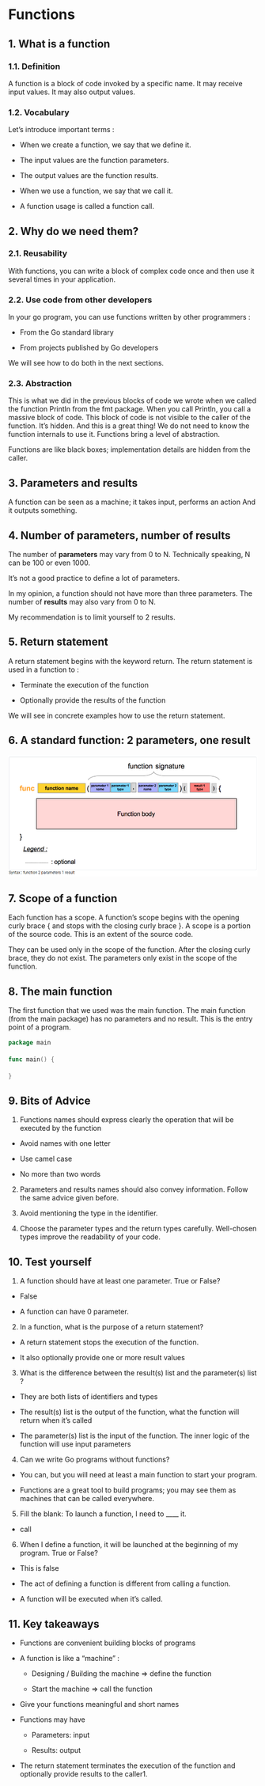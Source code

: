 # Functions

## 1. What is a function

### 1.1. Definition

A function is a block of code invoked by a specific name. It may receive input values. It may also output values.

### 1.2. Vocabulary

Let’s introduce important terms :

- When we create a function, we say that we define it.

- The input values are the function parameters.

- The output values are the function results.

- When we use a function, we say that we call it.

- A function usage is called a function call.

## 2. Why do we need them?

### 2.1. Reusability
With functions, you can write a block of complex code once and then use it several times in your application.

### 2.2. Use code from other developers

In your go program, you can use functions written by other programmers :

- From the Go standard library

- From projects published by Go developers

We will see how to do both in the next sections.

### 2.3. Abstraction

This is what we did in the previous blocks of code we wrote when we called the function Println from the fmt package. When you call Println, you call a massive block of code. This block of code is not visible to the caller of the function. It’s hidden. And this is a great thing! We do not need to know the function internals to use it. Functions bring a level of abstraction.

Functions are like black boxes; implementation details are hidden from the caller.

## 3. Parameters and results

A function can be seen as a machine; it takes input, performs an action And it outputs something.

## 4. Number of parameters, number of results 

The number of **parameters** may vary from 0 to N. Technically speaking, N can be 100 or even 1000.

It’s not a good practice to define a lot of parameters.

In my opinion, a function should not have more than three parameters.
The number of **results** may also vary from 0 to N.

My recommendation is to limit yourself to 2 results.

## 5. Return statement

A return statement begins with the keyword return. The return statement is used in a function to :

- Terminate the execution of the function

- Optionally provide the results of the function

We will see in concrete examples how to use the return statement.

## 6. A standard function: 2 parameters, one result

![image](../images/funtion.png)

## 7. Scope of a function

Each function has a scope. A function’s scope begins with the opening curly brace { and stops with the closing curly brace }. A scope is a portion of the source code. This is an extent of the source code.

They can be used only in the scope of the function. After the closing curly brace, they do not exist. The parameters only exist in the scope of the function.

## 8. The main function

The first function that we used was the main function. The main function (from the main package) has no parameters and no result. This is the entry point of a program.

```go
package main

func main() {

}
```

## 9. Bits of Advice

1. Functions names should express clearly the operation that will be executed by the function

- Avoid names with one letter

- Use camel case

- No more than two words

2. Parameters and results names should also convey information. Follow the same advice given before.

3. Avoid mentioning the type in the identifier.

4. Choose the parameter types and the return types carefully. Well-chosen types improve the readability of your code.

## 10. Test yourself

1. A function should have at least one parameter. True or False?

- False

- A function can have 0 parameter.

2. In a function, what is the purpose of a return statement?

- A return statement stops the execution of the function.

- It also optionally provide one or more result values

3. What is the difference between the result(s) list and the parameter(s) list ?

- They are both lists of identifiers and types

- The result(s) list is the output of the function, what the function will return when it’s called

- The parameter(s) list is the input of the function. The inner logic of the function will use input parameters

4. Can we write Go programs without functions?

- You can, but you will need at least a main function to start your program.

- Functions are a great tool to build programs; you may see them as machines that can be called everywhere.

5. Fill the blank: To launch a function, I need to ____ it.

- call

6. When I define a function, it will be launched at the beginning of my program. True or False?

- This is false

- The act of defining a function is different from calling a function.

- A function will be executed when it’s called.

## 11. Key takeaways

- Functions are convenient building blocks of programs

- A function is like a “machine” :

    - Designing / Building the machine => define the function

    - Start the machine => call the function

- Give your functions meaningful and short names

- Functions may have

    - Parameters: input

    - Results: output

- The return statement terminates the execution of the function and optionally provide results to the caller1.

